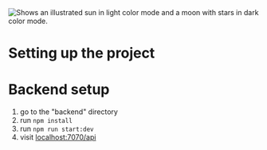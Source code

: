 <picture>
 <source media="(prefers-color-scheme: light)" srcset="https://github.com/rogersi9/NeuroNote/blob/main/client2/public/logo-black.svg">
 <img alt="Shows an illustrated sun in light color mode and a moon with stars in dark color mode." src="https://github.com/rogersi9/NeuroNote/blob/main/client2/public/logo-white.svg">
</picture>

# Setting up the project

# Backend setup

1. go to the "backend" directory
2. run `npm install`
3. run `npm run start:dev`
4. visit <a href="http:localhost:7070/api">localhost:7070/api</a>
